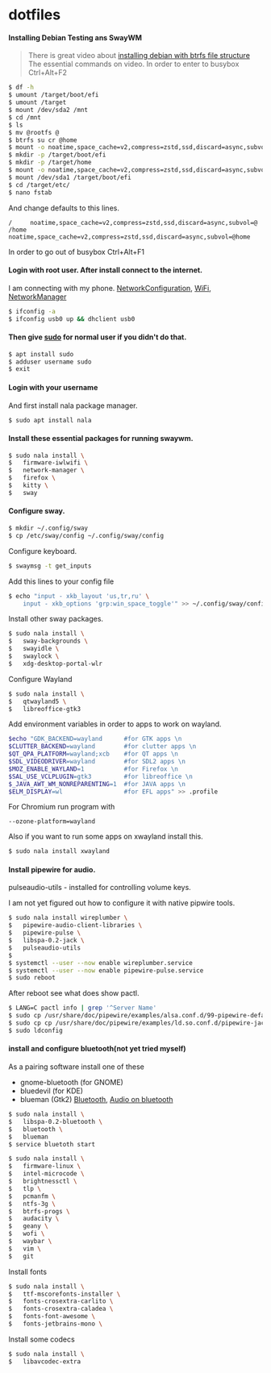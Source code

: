 # dotfiles
#### Installing Debian Testing ans SwayWM
> There is great video about [installing debian with btrfs file structure](https://youtu.be/_i_InuWyfQE)
The essential commands on video. In order to enter to busybox Ctrl+Alt+F2
```bash
$ df -h
$ umount /target/boot/efi
$ umount /target
$ mount /dev/sda2 /mnt
$ cd /mnt
$ ls
$ mv @rootfs @
$ btrfs su cr @home
$ mount -o noatime,space_cache=v2,compress=zstd,ssd,discard=async,subvol=@ /dev/sda2 /target
$ mkdir -p /target/boot/efi
$ mkdir -p /target/home
$ mount -o noatime,space_cache=v2,compress=zstd,ssd,discard=async,subvol=@home /dev/sda2 /target/home
$ mount /dev/sda1 /target/boot/efi
$ cd /target/etc/
$ nano fstab
```
And change defaults to this lines.
```
/     noatime,space_cache=v2,compress=zstd,ssd,discard=async,subvol=@
/home noatime,space_cache=v2,compress=zstd,ssd,discard=async,subvol=@home
```
In order to go out of busybox Ctrl+Alt+F1

#### Login with root user. After install connect to the internet.
I am connecting with my phone. [NetworkConfiguration](https://wiki.debian.org/NetworkConfiguration),
[WiFi](https://wiki.debian.org/WiFi), [NetworkManager](https://wiki.debian.org/NetworkManager)
```bash
$ ifconfig -a
$ ifconfig usb0 up && dhclient usb0
```
#### Then give [sudo](https://wiki.debian.org/sudo/) for normal user if you didn't do that.
```bash
$ apt install sudo
$ adduser username sudo
$ exit
```
#### Login with your username
And first install nala package manager.
```bash
$ sudo apt install nala
```
#### Install these essential packages for running swaywm. 
```bash
$ sudo nala install \
$	firmware-iwlwifi \
$ 	network-manager \
$ 	firefox \
$	kitty \
$	sway
```
#### Configure sway.
```bash
$ mkdir ~/.config/sway
$ cp /etc/sway/config ~/.config/sway/config
```
Configure keyboard.
```bash
$ swaymsg -t get_inputs
```
Add this lines to your config file
```bash
$ echo "input - xkb_layout 'us,tr,ru' \
	input - xkb_options 'grp:win_space_toggle'" >> ~/.config/sway/config
```
Install other sway packages.
```bash
$ sudo nala install \
$	sway-backgrounds \
$	swayidle \
$	swaylock \
$	xdg-desktop-portal-wlr
```
Configure Wayland
```bash
$ sudo nala install \
$	qtwayland5 \
$	libreoffice-gtk3
```
Add environment variables in order to apps to work on wayland.
```bash
$echo "GDK_BACKEND=wayland		#for GTK apps \n
$CLUTTER_BACKEND=wayland		#for clutter apps \n
$QT_QPA_PLATFORM=wayland;xcb	#for QT apps \n
$SDL_VIDEODRIVER=wayland		#for SDL2 apps \n
$MOZ_ENABLE_WAYLAND=1			#for Firefox \n
$SAL_USE_VCLPLUGIN=gtk3			#for libreoffice \n
$_JAVA_AWT_WM_NONREPARENTING=1	#for JAVA apps \n
$ELM_DISPLAY=wl					#for EFL apps" >> .profile
```
For Chromium run program with
```
--ozone-platform=wayland
```
Also if you want to run some apps on xwayland install this.
```bash
$ sudo nala install xwayland
```
#### Install pipewire for audio.
pulseaudio-utils - installed for controlling volume keys.

I am not yet figured out how to configure it with native pipwire tools.
```bash
$ sudo nala install wireplumber \
$	pipewire-audio-client-libraries \
$	pipewire-pulse \
$	libspa-0.2-jack \
$	pulseaudio-utils
$
$ systemctl --user --now enable wireplumber.service
$ systemctl --user --now enable pipewire-pulse.service
$ sudo reboot
```
After reboot see what does show pactl.
```bash
$ LANG=C pactl info | grep '^Server Name'
$ sudo cp /usr/share/doc/pipewire/examples/alsa.conf.d/99-pipewire-default.conf /etc/alsa/conf.d/
$ sudo cp cp /usr/share/doc/pipewire/examples/ld.so.conf.d/pipewire-jack-*.conf /etc/ld.so.conf.d/
$ sudo ldconfig
```
#### install and configure bluetooth(not yet tried myself)
As a pairing software install one of these
- gnome-bluetooth (for GNOME) 
- bluedevil (for KDE)
- blueman (Gtk2) 
[Bluetooth](https://wiki.debian.org/BluetoothUser),
[Audio on bluetooth](https://wiki.debian.org/BluetoothUser/a2dp)
```bash
$ sudo nala install \
$	libspa-0.2-bluetooth \
$	bluetooth \
$	blueman
$ service bluetoth start
```

```bash
$ sudo nala install \
$	firmware-linux \
$	intel-microcode \
$	brightnessctl \
$	tlp \
$	pcmanfm \
$	ntfs-3g \
$	btrfs-progs \
$	audacity \
$	geany \
$	wofi \
$	waybar \
$	vim \
$	git 
```
Install fonts
```bash
$ sudo nala install \
$	ttf-mscorefonts-installer \
$	fonts-crosextra-carlito \
$	fonts-crosextra-caladea \
$	fonts-font-awesome \
$	fonts-jetbrains-mono \
```
Install some codecs
```bash
$ sudo nala install \
$	libavcodec-extra
```

